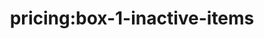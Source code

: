 ---
title: 'pricing:box-1-inactive-items'
pt: |-
    pricing:box-1-inactive-items
en: |-
    pricing:box-1-inactive-items
---